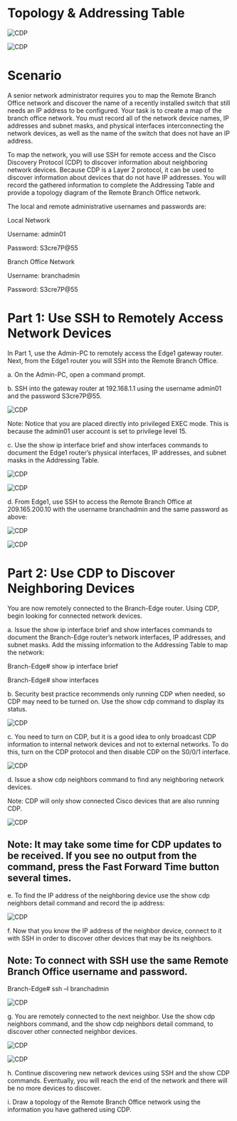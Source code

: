 # Topology & Addressing Table
![CDP](/Images/CDP-pic0.png)

![CDP](/Images/CDP-pic1.png)

# Scenario
A senior network administrator requires you to map the Remote Branch Office network and discover the name of a recently installed switch that still needs an IP address to be configured. Your task is to create a map of the branch office network. You must record all of the network device names, IP addresses and subnet masks, and physical interfaces interconnecting the network devices, as well as the name of the switch that does not have an IP address.

To map the network, you will use SSH for remote access and the Cisco Discovery Protocol (CDP) to discover information about neighboring network devices. Because CDP is a Layer 2 protocol, it can be used to discover information about devices that do not have IP addresses. You will record the gathered information to complete the Addressing Table and provide a topology diagram of the Remote Branch Office network.

The local and remote administrative usernames and passwords are:

Local Network

Username: admin01

Password: S3cre7P@55

Branch Office Network

Username: branchadmin

Password: S3cre7P@55


# Part 1: Use SSH to Remotely Access Network Devices
In Part 1, use the Admin-PC to remotely access the Edge1 gateway router. Next, from the Edge1 router you will SSH into the Remote Branch Office.

a.     On the Admin-PC, open a command prompt.

b.     SSH into the gateway router at 192.168.1.1 using the username admin01 and the password S3cre7P@55.

![CDP](/Images/CDP-pic2.png)

Note: Notice that you are placed directly into privileged EXEC mode. This is because the admin01 user account is set to privilege level 15.

c.     Use the show ip interface brief and show interfaces commands to document the Edge1 router’s physical interfaces, IP addresses, and subnet masks in the Addressing Table.

![CDP](/Images/CDP-pic3.png)

![CDP](/Images/CDP-pic4.png)

d.     From Edge1, use SSH to access the Remote Branch Office at 209.165.200.10 with the username branchadmin and the same password as above:

![CDP](/Images/CDP-pic5.png)

![CDP](/Images/CDP-pic6.png)

# Part 2: Use CDP to Discover Neighboring Devices
You are now remotely connected to the Branch-Edge router. Using CDP, begin looking for connected network devices.

a.     Issue the show ip interface brief and show interfaces commands to document the Branch-Edge router’s network interfaces, IP addresses, and subnet masks. Add the missing information to the Addressing Table to map the network:

Branch-Edge# show ip interface brief

Branch-Edge# show interfaces

b.     Security best practice recommends only running CDP when needed, so CDP may need to be turned on. Use the show cdp command to display its status.

![CDP](/Images/CDP-pic7.png)

c.     You need to turn on CDP, but it is a good idea to only broadcast CDP information to internal network devices and not to external networks. To do this, turn on the CDP protocol and then disable CDP on the S0/0/1 interface.

![CDP](/Images/CDP-pic8.png)


d.     Issue a show cdp neighbors command to find any neighboring network devices.

Note: CDP will only show connected Cisco devices that are also running CDP.

![CDP](/Images/CDP-pic9.png)

## Note: It may take some time for CDP updates to be received. If you see no output from the command, press the Fast Forward Time button several times.

e.     To find the IP address of the neighboring device use the show cdp neighbors detail command and record the ip address:

![CDP](/Images/CDP-pic10.png)

f.      Now that you know the IP address of the neighbor device, connect to it with SSH in order to discover other devices that may be its neighbors.

## Note: To connect with SSH use the same Remote Branch Office username and password.

Branch-Edge# ssh –l branchadmin <the ip address of the neighbor device>

![CDP](/Images/CDP-pic11.png)

g.     You are remotely connected to the next neighbor. Use the show cdp neighbors command, and the show cdp neighbors detail command, to discover other connected neighbor devices.

![CDP](/Images/CDP-pic12.png)

![CDP](/Images/CDP-pic13.png)

h.     Continue discovering new network devices using SSH and the show CDP commands. Eventually, you will reach the end of the network and there will be no more devices to discover.

i.      Draw a topology of the Remote Branch Office network using the information you have gathered using CDP.
